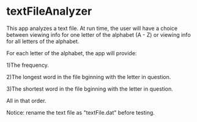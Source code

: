 # textFileAnalyzer
This app analyzes a text file. At run time, the user will have a choice between viewing info
for one letter of the alphabet (A - Z) or viewing info for all letters of the alphabet. 

For each letter of the alphabet, the app will provide:

1)The frequency.

2)The longest word in the file bginning with the letter in question.

3)The shortest word in the file bginning with the letter in question.

All in that order.

Notice: rename the text file as "textFile.dat" before testing.
